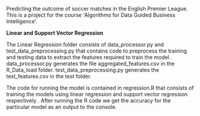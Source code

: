 Predicting the outcome of soccer matches in the English Premier League.
This is a project for the course 'Algorithms for Data Guided Business Intelligence'. 

**Linear and Support Vector Regression**

The Linear Regression folder consists of data_processor.py and test_data_preprocessing.py that contains code to preprocess the training and testing data to extract the features required to train the model .  data_processor.py generates the file aggregated_features.csv in the R_Data_load folder. test_data_preprocessing.py generates the test_features.csv in the test folder.

The code for running the model is contained in regression.R that consists of training the models using linear regression and support vector regression respectively .
After running the R code we get the accuracy for the particular model as an output to the console.
